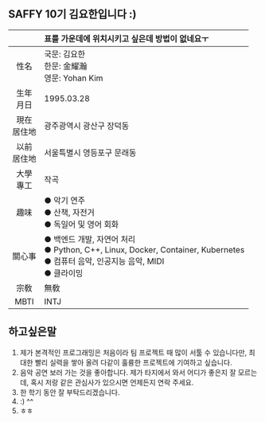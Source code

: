 
## SAFFY 10기 김요한입니다 :)
|| 표를 가운데에 위치시키고 싶은데 방법이 없네요ㅜ |
|:-:|:-|
|性名| 국문: 김요한<br>한문: 金耀瀚<br>영문: Yohan Kim|
|生年<br>月日|1995.03.28|
|現在<br>居住地|광주광역시 광산구 장덕동|
|以前<br>居住地|서울특별시 영등포구 문래동|
|大學<br>專工| 작곡 |
|趣味| ● 악기 연주<br>● 산책, 자전거<br>● 독일어 및 영어 회화
|關心事| ● 백엔드 개발, 자연어 처리<br>● Python, C++, Linux, Docker,  Container, Kubernetes<br> ● 컴퓨터 음악, 인공지능 음악, MIDI<br>  ● 클라이밍|
|宗敎|無敎|
|MBTI|INTJ|
## 하고싶은말
1. 제가 본격적인 프로그래밍은 처음이라 팀 프로젝트 때 많이 서툴 수 있습니다만, 최대한 빨리 실력을 쌓아 올려 다같이 훌륭한 프로젝트에 기여하고 싶습니다.
2. 음악 공연 보러 가는 것을 좋아합니다. 제가 타지에서 와서 어디가 좋은지 잘 모르는데, 혹시 저랑 같은 관심사가 있으시면 언제든지 연락 주세요.
3. 한 학기 동안 잘 부탁드리겠습니다.
4. :) ^^
5. ㅎㅎ
